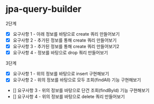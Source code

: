 # jpa-query-builder

2단계

- [X] 요구사항 1 - 아래 정보를 바탕으로 create 쿼리 만들어보기
- [X] 요구사항 2 - 추가된 정보를 통해 create 쿼리 만들어보기
- [X] 요구사항 3 - 추가된 정보를 통해 create 쿼리 만들어보기2
- [X] 요구사항 4 - 정보를 바탕으로 drop 쿼리 만들어보기

3단계

- [X] 요구사항 1 - 위의 정보를 바탕으로 insert 구현해보기
- [X] 요구사항 2 - 위의 정보를 바탕으로 모두 조회(findAll) 기능 구현해보기
- [] 요구사항 3 - 위의 정보를 바탕으로 단건 조회(findById) 기능 구현해보기
- [] 요구사항 4 - 위의 정보를 바탕으로 delete 쿼리 만들어보기
